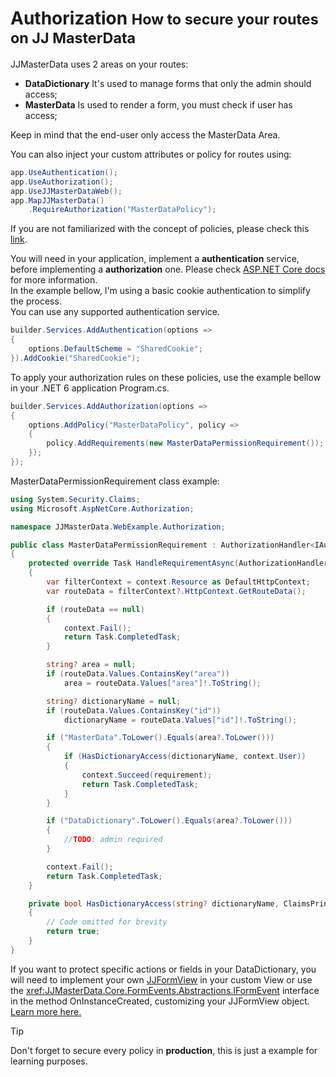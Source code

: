 <h1>
    Authorization
    <small> How to secure your routes on JJ MasterData</small>
</h1>

JJMasterData uses 2 areas on your routes: 

- **DataDictionary** It's used to manage forms that only the admin should access;
- **MasterData** Is used to render a form, you must check if user has access;

Keep in mind that the end-user only access the MasterData Area.<br>

You can also inject your custom attributes or policy for routes using:
```cs
app.UseAuthentication();
app.UseAuthorization();
app.UseJJMasterDataWeb();
app.MapJJMasterData()
    .RequireAuthorization("MasterDataPolicy");
```
If you are not familiarized with the concept of policies, please check this [link](https://learn.microsoft.com/en-us/aspnet/core/security/authorization/policies?view=aspnetcore-6.0).

You will need in your application, implement a **authentication**  service, before implementing a **authorization** one.
Please check [ASP.NET Core docs](https://learn.microsoft.com/en-us/aspnet/core/security/authentication/?view=aspnetcore-6.0) for more information.
<br>
In the example bellow, I'm using a basic cookie authentication to simplify the process.
<br>
You can use any supported authentication service.

```cs
builder.Services.AddAuthentication(options =>
{
    options.DefaultScheme = "SharedCookie";
}).AddCookie("SharedCookie");
```

To apply your authorization rules on these policies, use the example bellow in your .NET 6 application Program.cs.

```cs
builder.Services.AddAuthorization(options =>
{
    options.AddPolicy("MasterDataPolicy", policy =>
    {
        policy.AddRequirements(new MasterDataPermissionRequirement());
    });
});
```

MasterDataPermissionRequirement class example:
```csharp
using System.Security.Claims;
using Microsoft.AspNetCore.Authorization;

namespace JJMasterData.WebExample.Authorization;

public class MasterDataPermissionRequirement : AuthorizationHandler<IAuthorizationRequirement>, IAuthorizationRequirement
{
    protected override Task HandleRequirementAsync(AuthorizationHandlerContext context, IAuthorizationRequirement requirement)
    {
        var filterContext = context.Resource as DefaultHttpContext;
        var routeData = filterContext?.HttpContext.GetRouteData();

        if (routeData == null)
        {
            context.Fail();
            return Task.CompletedTask;
        }

        string? area = null;
        if (routeData.Values.ContainsKey("area"))
            area = routeData.Values["area"]!.ToString();

        string? dictionaryName = null;
        if (routeData.Values.ContainsKey("id"))
            dictionaryName = routeData.Values["id"]!.ToString();

        if ("MasterData".ToLower().Equals(area?.ToLower()))
        {
            if (HasDictionaryAccess(dictionaryName, context.User))
            {
                context.Succeed(requirement);
                return Task.CompletedTask;
            }
        }

        if ("DataDictionary".ToLower().Equals(area?.ToLower()))
        {
            //TODO: admin required
        }

        context.Fail();
        return Task.CompletedTask;
    }

    private bool HasDictionaryAccess(string? dictionaryName, ClaimsPrincipal user)
    {
        // Code omitted for brevity
        return true;
    }
}
```

If you want to protect specific actions or fields in your DataDictionary, you will need to implement your own [JJFormView](components/form_view.md) in your custom View or use the <xref:JJMasterData.Core.FormEvents.Abstractions.IFormEvent> interface in the method OnInstanceCreated, customizing your JJFormView object. 
<br>
[Learn more here.](custom_rules.md)

> [!TIP] 
> Don't forget to secure every policy in **production**, this is just a example for learning purposes.

